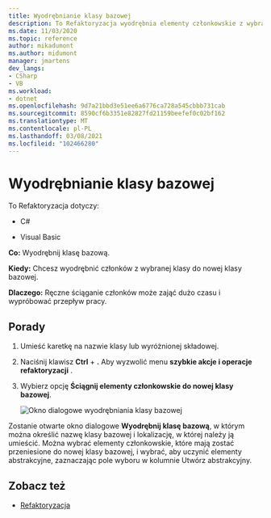 ```yaml
---
title: Wyodrębnianie klasy bazowej
description: To Refaktoryzacja wyodrębnia elementy członkowskie z wybranej klasy do nowej klasy bazowej.
ms.date: 11/03/2020
ms.topic: reference
author: mikadumont
ms.author: midumont
manager: jmartens
dev_langs:
- CSharp
- VB
ms.workload:
- dotnet
ms.openlocfilehash: 9d7a21bbd3e51ee6a6776ca728a545cbbb731cab
ms.sourcegitcommit: 8590cf6b3351e82827fd21159beefef0c02bf162
ms.translationtype: MT
ms.contentlocale: pl-PL
ms.lasthandoff: 03/08/2021
ms.locfileid: "102466280"
---
```

# <a name="extract-base-class"></a>Wyodrębnianie klasy bazowej

To Refaktoryzacja dotyczy:

- C#

- Visual Basic

**Co:** Wyodrębnij klasę bazową.

**Kiedy:** Chcesz wyodrębnić członków z wybranej klasy do nowej klasy bazowej.

**Dlaczego:** Ręczne ściąganie członków może zająć dużo czasu i wypróbować przepływ pracy. 

## <a name="how-to"></a>Porady

1. Umieść karetkę na nazwie klasy lub wyróżnionej składowej.

2. Naciśnij klawisz **Ctrl** + **.** Aby wyzwolić menu **szybkie akcje i operacje refaktoryzacji** .

3. Wybierz opcję **Ściągnij elementy członkowskie do nowej klasy bazowej**.

    ![Okno dialogowe wyodrębniania klasy bazowej](media/extract-base-class.png)

Zostanie otwarte okno dialogowe **Wyodrębnij klasę bazową**, w którym można określić nazwę klasy bazowej i lokalizację, w której należy ją umieścić. Można wybrać elementy członkowskie, które mają zostać przeniesione do nowej klasy bazowej, i wybrać, aby uczynić elementy abstrakcyjne, zaznaczając pole wyboru w kolumnie Utwórz abstrakcyjny.

## <a name="see-also"></a>Zobacz też

- [Refaktoryzacja](../refactoring-in-visual-studio.md)
